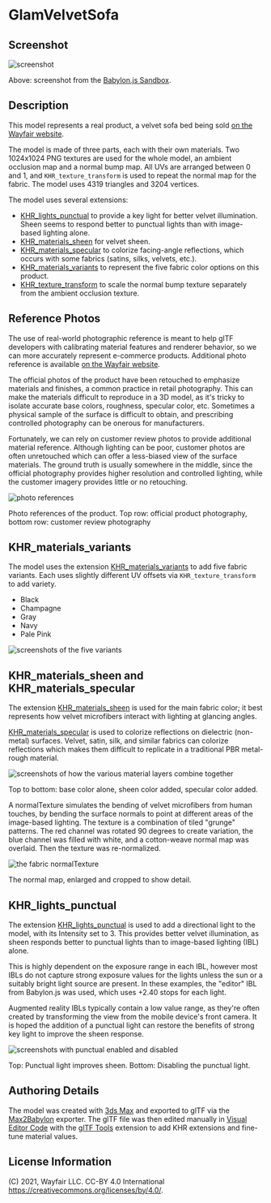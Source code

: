 # GlamVelvetSofa

## Screenshot

![screenshot](screenshot/screenshot_large.jpg)

Above: screenshot from the [Babylon.js Sandbox](https://sandbox.babylonjs.com/).

## Description

This model represents a real product, a velvet sofa bed being sold [on the Wayfair website](https://www.wayfair.com/furniture/pdp/mercer41-frankie-velvet-86-recessed-arm-sofa-bed-mcrf6337.html).

The model is made of three parts, each with their own materials. Two 1024x1024 PNG textures are used for the whole model, an ambient occlusion map and a normal bump map. All UVs are arranged between 0 and 1, and `KHR_texture_transform` is used to repeat the normal map for the fabric. The model uses 4319 triangles and 3204 vertices.

The model uses several extensions:

- [KHR_lights_punctual](https://github.com/KhronosGroup/glTF/tree/master/extensions/2.0/Khronos/KHR_lights_punctual) to provide a key light for better velvet illumination. Sheen seems to respond better to punctual lights than with image-based lighting alone.
- [KHR_materials_sheen](https://github.com/KhronosGroup/glTF/blob/master/extensions/2.0/Khronos/KHR_materials_sheen) for velvet sheen.
- [KHR_materials_specular](https://github.com/KhronosGroup/glTF/pull/1719) to colorize facing-angle reflections, which occurs with some fabrics (satins, silks, velvets, etc.).
- [KHR_materials_variants](https://github.com/KhronosGroup/glTF/blob/master/extensions/2.0/Khronos/KHR_materials_variants/README.md) to represent the five fabric color options on this product.
- [KHR_texture_transform](https://github.com/KhronosGroup/glTF/blob/master/extensions/2.0/Khronos/KHR_texture_transform/README.md) to scale the normal bump texture separately from the ambient occlusion texture.

## Reference Photos

The use of real-world photographic reference is meant to help glTF developers with calibrating material features and renderer behavior, so we can more accurately represent e-commerce products. Additional photo reference is available [on the Wayfair website](https://www.wayfair.com/furniture/pdp/mercer41-frankie-velvet-86-recessed-arm-sofa-bed-mcrf6337.html).

The official photos of the product have been retouched to emphasize materials and finishes, a common practice in retail photography. This can make the materials difficult to reproduce in a 3D model, as it's tricky to isolate accurate base colors, roughness, specular color, etc. Sometimes a physical sample of the surface is difficult to obtain, and prescribing controlled photography can be onerous for manufacturers.

Fortunately, we can rely on customer review photos to provide additional material reference. Although lighting can be poor, customer photos are often unretouched which can offer a less-biased view of the surface materials. The ground truth is usually somewhere in the middle, since the official photography provides higher resolution and controlled lighting, while the customer imagery provides little or no retouching.

![photo references](screenshot/photoreference_vs_customer.jpg)

Photo references of the product. Top row: official product photography, bottom row: customer review photography

## KHR_materials_variants

The model uses the extension [KHR_materials_variants](https://github.com/KhronosGroup/glTF/blob/master/extensions/2.0/Khronos/KHR_materials_variants/README.md) to add five fabric variants. Each uses slightly different UV offsets via `KHR_texture_transform` to add variety.

- Black
- Champagne
- Gray
- Navy
- Pale Pink

![screenshots of the five variants](screenshot/screenshot_variants.jpg)

## KHR_materials_sheen and KHR_materials_specular

The extension [KHR_materials_sheen](https://github.com/KhronosGroup/glTF/blob/master/extensions/2.0/Khronos/KHR_materials_sheen) is used for the main fabric color; it best represents how velvet microfibers interact with lighting at glancing angles.

[KHR_materials_specular](https://github.com/KhronosGroup/glTF/pull/1719) is used to colorize reflections on dielectric (non-metal) surfaces. Velvet, satin, silk, and similar fabrics can colorize reflections which makes them difficult to replicate in a traditional PBR metal-rough material.

![screenshots of how the various material layers combine together](screenshot/screenshot_layers.jpg)

Top to bottom: base color alone, sheen color added, specular color added.

A normalTexture simulates the bending of velvet microfibers from human touches, by bending the surface normals to point at different areas of the image-based lighting. The texture is a combination of tiled "grunge" patterns. The red channel was rotated 90 degrees to create variation, the blue channel was filled with white, and a cotton-weave normal map was overlaid. Then the texture was re-normalized.

![the fabric normalTexture](screenshot/normalTexture.jpg)

The normal map, enlarged and cropped to show detail.

## KHR_lights_punctual

The extension [KHR_lights_punctual](https://github.com/KhronosGroup/glTF/tree/master/extensions/2.0/Khronos/KHR_lights_punctual) is used to add a directional light to the model, with its Intensity set to 3. This provides better velvet illumination, as sheen responds better to punctual lights than to image-based lighting (IBL) alone.

This is highly dependent on the exposure range in each IBL, however most IBLs do not capture strong exposure values for the lights unless the sun or a suitably bright light source are present. In these examples, the "editor" IBL from Babylon.js was used, which uses +2.40 stops for each light.

Augmented reality IBLs typically contain a low value range, as they're often created by transforming the view from the mobile device's front camera. It is hoped the addition of a punctual light can restore the benefits of strong key light to improve the sheen response.

![screenshots with punctual enabled and disabled](screenshot/screenshot_punctual.jpg)

Top: Punctual light improves sheen. Bottom: Disabling the punctual light.

## Authoring Details

The model was created with [3ds Max](https://www.autodesk.com/products/3ds-max/) and exported to glTF via the [Max2Babylon](https://github.com/BabylonJS/Exporters/tree/master/3ds%20Max) exporter. The glTF file was then edited manually in [Visual Editor Code](https://code.visualeditor.com) with the [glTF Tools](https://github.com/AnalyticalGraphicsInc/gltf-vscode) extension to add KHR extensions and fine-tune material values.

## License Information

(C) 2021, Wayfair LLC. CC-BY 4.0 International https://creativecommons.org/licenses/by/4.0/.
